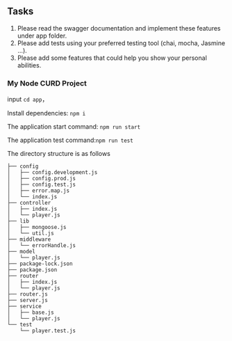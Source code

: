 ## Tasks

1. Please read the swagger documentation and implement these features under app folder.
2. Please add tests using your preferred testing tool (chai, mocha, Jasmine ...).
3. Please add some features that could help you show your personal abilities.


### My Node CURD Project

input `cd app`，

Install dependencies: `npm i`

The application start command: `npm run start` 

The application test command:`npm run test`

The directory structure is as follows

```
├── config  
│   ├── config.development.js
│   ├── config.prod.js
│   ├── config.test.js
│   ├── error.map.js
│   └── index.js
├── controller
│   ├── index.js
│   └── player.js
├── lib
│   ├── mongoose.js
│   └── util.js
├── middleware
│   └── errorHandle.js
├── model
│   └── player.js
├── package-lock.json
├── package.json
├── router
│   ├── index.js
│   └── player.js
├── router.js
├── server.js
├── service
│   ├── base.js
│   └── player.js
└── test
    └── player.test.js
```